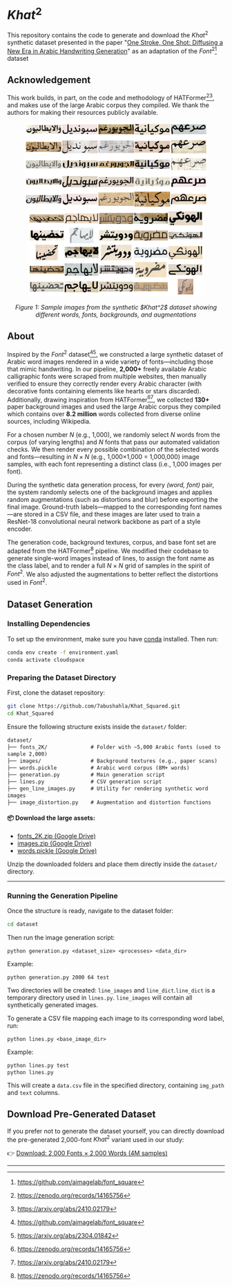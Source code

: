 # $Khat^2$
This repository contains the code to generate and download the $Khat^2$ synthetic dataset presented in the paper "[One Stroke, One Shot: Diffusing a New Era in Arabic Handwriting Generation](https://ieeexplore.ieee.org/xpl/RecentIssue.jsp?punumber=4234)" as an adaptation of the $Font^2$[^1] dataset

## Acknowledgement 
This work builds, in part, on the code and methodology of HATFormer[^3][^4], and makes use of the large Arabic corpus they compiled. We thank the authors for making their resources publicly available.

<div align="center">
  <img src="images/Khat1.png" height="200px" alt="Khat 1" />
  <img src="images/Khat2.png" height="200px" alt="Khat 2" />
  <p><em>Figure 1: Sample images from the synthetic $Khat^2$ dataset showing different words, fonts, backgrounds, and augmentations </em></p>
</div>


## About
Inspired by the $Font^2$ dataset[^1][^2], we constructed a large synthetic dataset of Arabic word images rendered in a wide variety of fonts—including those that mimic handwriting. In our pipeline, **2,000+** freely available Arabic calligraphic fonts were scraped from multiple websites, then manually verified to ensure they correctly render every Arabic character (with decorative fonts containing elements like hearts or stars discarded). Additionally, drawing inspiration from HATFormer[^3][^4], we collected **130+** paper background images and used the large Arabic corpus they compiled which contains over **8.2 million** words collected from diverse online sources, including Wikipedia.

For a chosen number *N* (e.g., 1,000), we randomly select *N* words from the corpus (of varying lengths) and *N* fonts that pass our automated validation checks. We then render every possible combination of the selected words and fonts—resulting in $N×N$ (e.g., 1,000×1,000 = 1,000,000) image samples, with each font representing a distinct class (i.e., 1,000 images per font).

During the synthetic data generation process, for every *(word, font)* pair, the system randomly selects one of the background images and applies random augmentations (such as distortions and blur) before exporting the final image. Ground-truth labels—mapped to the corresponding font names—are stored in a CSV file, and these images are later used to train a ResNet-18 convolutional neural network backbone as part of a style encoder.

The generation code, background textures, corpus, and base font set are adapted from the HATFormer[^3] pipeline. We modified their codebase to generate single-word images instead of lines, to assign the font name as the class label, and to render a full $N×N$ grid of samples in the spirit of $Font^2$. We also adjusted the augmentations to better reflect the distortions used in $Font^2$.

## Dataset Generation
### Installing Dependencies
To set up the environment, make sure you have [conda](https://docs.conda.io/) installed. Then run:

```bash
conda env create -f environment.yaml
conda activate cloudspace
```

### Preparing the Dataset Directory

First, clone the dataset repository:

```bash
git clone https://github.com/7abushahla/Khat_Squared.git
cd Khat_Squared
```

Ensure the following structure exists inside the `dataset/` folder:

```
dataset/
├── fonts_2K/              # Folder with ~5,000 Arabic fonts (used to sample 2,000)
├── images/                # Background textures (e.g., paper scans)
├── words.pickle           # Arabic word corpus (8M+ words)
├── generation.py          # Main generation script
├── lines.py               # CSV generation script
├── gen_line_images.py     # Utility for rendering synthetic word images
├── image_distortion.py    # Augmentation and distortion functions
```

#### 📦 Download the large assets:

- [fonts_2K.zip (Google Drive)](https://drive.google.com/file/d/1Zii1J2yh8NL9A4Kjs5b8rdyUSQGHnGvg/view?usp=share_link)
- [images.zip (Google Drive)](https://drive.google.com/file/d/1Zj80lhG9Us7-zRgi8bv3v3WJT1zIo4C6/view?usp=share_link)
- [words.pickle (Google Drive)](https://drive.google.com/file/d/1hKd4x-FvgZiAtQdoHEZ-791FOSZ5e8oT/view?usp=share_link)

Unzip the downloaded folders and place them directly inside the `dataset/` directory.

---

### Running the Generation Pipeline

Once the structure is ready, navigate to the dataset folder:

```bash
cd dataset
```

Then run the image generation script:
```
python generation.py <dataset_size> <processes> <data_dir>
```
Example:
```
python generation.py 2000 64 test
```
Two directories will be created: `line_images` and `line_dict`.`line_dict` is a temporary directory used in `lines.py`. `line_images` will contain all synthetically generated images.

To generate a CSV file mapping each image to its corresponding word label, run:

```
python lines.py <base_image_dir>
```
Example:
```
python lines.py test
python lines.py
```
This will create a `data.csv` file in the specified directory, containing `img_path` and `text` columns.


## Download Pre-Generated Dataset

If you prefer not to generate the dataset yourself, you can directly download the pre-generated 2,000-font $Khat^2$ variant used in our study:

👉 [Download: 2,000 Fonts × 2,000 Words (4M samples)](https://drive.google.com/file/d/10rOgKsOINfPUdUKqtc-xEtgcmdvSDUF-/view?usp=share_link)

---

[^1]: https://github.com/aimagelab/font_square
[^2]: https://arxiv.org/abs/2304.01842
[^3]: https://zenodo.org/records/14165756
[^4]: https://arxiv.org/abs/2410.02179
